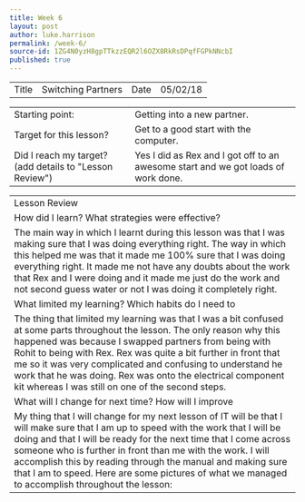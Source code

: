```yaml
---
title: Week 6
layout: post
author: luke.harrison
permalink: /week-6/
source-id: 1ZG4N0yzH8gpTTkzzEQR2l6OZX8RkRsDPqfFGPkNNcbI
published: true
---
```

<table>
  <tr>
    <td>Title</td>
    <td>Switching Partners</td>
    <td>Date</td>
    <td>05/02/18</td>
  </tr>
</table>


<table>
  <tr>
    <td>Starting point:</td>
    <td>Getting into a new partner.</td>
  </tr>
  <tr>
    <td>Target for this lesson?</td>
    <td>Get to a good start with the computer.</td>
  </tr>
  <tr>
    <td>Did I reach my target? 
(add details to "Lesson Review")</td>
    <td>Yes I did as Rex and I got off to an awesome start and we got loads of work done.</td>
  </tr>
</table>


<table>
  <tr>
    <td>Lesson Review</td>
  </tr>
  <tr>
    <td>How did I learn? What strategies were effective? </td>
  </tr>
  <tr>
    <td>The main way in which I learnt during this lesson was that I was making sure that I was doing everything right. The way in which this helped me was that it made me 100% sure that I was doing everything right. It made me not have any doubts about the work that Rex and I were doing and it made me just do the work and not second guess water or not I was doing it completely right.</td>
  </tr>
  <tr>
    <td>What limited my learning? Which habits do I need to </td>
  </tr>
  <tr>
    <td>The thing that limited my learning was that I was a bit confused at some parts throughout the lesson. The only reason why this happened was because I swapped partners from being with Rohit to being with Rex. Rex was quite a bit further in front that me so it was very complicated and confusing to understand he work that he was doing. Rex was onto the electrical component kit whereas I was still on one of the second steps.</td>
  </tr>
  <tr>
    <td>What will I change for next time? How will I improve </td>
  </tr>
  <tr>
    <td>My thing that I will change for my next lesson of IT will be that I will make sure that I am up to speed with the work that I will be doing and that I will be ready for the next time that I come across someone who is further in front than me with the work. I will accomplish this by reading through the manual and making sure that I am  to speed. Here are some pictures of what we managed to accomplish throughout the lesson:
</td>
  </tr>
</table>


